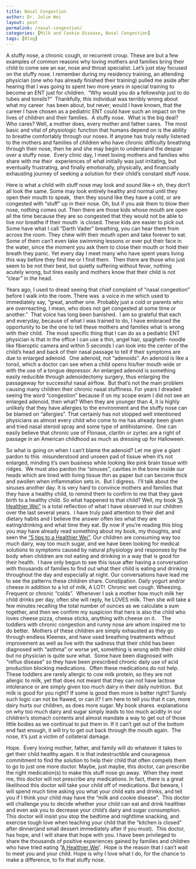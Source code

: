 ```yaml
---
title: Nasal Congestion
author: Dr. Julie Wei
layout: post
permalink: /nasal-congestion/
categories: [Milk and Cookie Disease, Nasal Congestion]
tags: [Blog]
---
```

A stuffy nose, a chronic cough, or recurrent croup. These are but a few examples of common reasons why loving mothers and families bring their child to come see an ear, nose and throat specialist. Let’s just stay focused on the stuffy nose. I remember during my residency training, an attending physician (one who has already finished their training) pulled me aside after hearing that I was going to spent two more years in special training to become an ENT just for children.  “Why would you do a fellowship just to do tubes and tonsils?”  Thankfully, this individual was terribly wrong about what my career  has been about, but never, would I have known, that the career I have chosen as a pediatric ENT could have such an impact on the lives of children and their families.  A stuffy nose.  What is the big deal? Who cares? Well, a mother does, every mother and father cares.  The most basic and vital of physiologic function that humans depend on is the ability to breathe comfortably through our noses. If anyone has truly really listened to the mothers and families of children who have chronic difficulty breathing through their nose, then he and she may begin to understand the despair over a stuffy nose.  Every clinic day, I meet loving mothers and families who share with me their  experiences of what initially was just irritating, but eventually frustrating, and finally emotionally, physically, and financially exhausting journey of seeking a solution for their child’s constant stuff nose.

Here is what a child with stuff nose may look and sound like-> oh, they don’t all look the same. Some may look entirely healthy and normal until they open their mouth to speak,  then they sound like they have a cold, or are congested with “stuff” up in their nose. Oh, but if you ask them to blow their nose, nothing comes out. Then there are those kids whose mouth are open all the time because they are so congested that they would not be able to live nor breathe if their mouth  is closed. These kids are easier to pick out. Some have what I call “Darth Vader” breathing, you can hear them from across the room. They chew with their mouth open and take forever to eat. Some of them can’t even take swimming lessons or ever put their face in the water, since the moment you ask them to close their mouth or hold their breath they panic. Yet every day I meet many who have spent years living this way before they find me or I find them.  Then there are those who just seem to be not their best, but quietly suffering without fever, nothing acutely wrong, but tires easily and mothers know that their child is not “clear” in the head.

Years ago, I used to dread seeing that chief complaint of “nasal congestion” before I walk into the room. There was  a voice in me which used to immediately say, “great, another one. Probably just a cold or parents who are overreacting, I mean, who does not get congested at some time or another.”  That voice has long been banished.  I am so grateful that each and everyday, because of what I was trained to do, I have embraced the opportunity to be the one to tell these mothers and families what is wrong with their child.  The most specific thing that I can do as a pediatric ENT physician is that in the office I can use a thin, angel hair, spaghetti- noodle like fiberoptic camera and within 5 seconds I can look into the center of the child’s head and back of their nasal passage to tell if their symptoms are due to enlarged adenoid.  One adenoid, not “adenoids”. An adenoid is like a tonsil, which a doctor can see when a child opens his/her mouth wide or with the use of a tongue depressor. An enlarged adenoid is something easily reducible through adenoidectomy surgery, thus enlarging the passageway for successful nasal airflow.  But that’s not the main problem causing many children their chronic nasal stuffiness. For years I dreaded seeing the word “congestion” because if on my scope exam I did not see an enlarged adenoid, then what? When they are younger than 4, it is highly unlikely that they have allergies to the environment and the stuffy nose can be blamed on “allergies”. That certainly has not stopped well intentioned physicians as almost every child who come to me has already been given and tried nasal steroid spray and some type of antihistamine.  One can easily believe that chronic use of Flonase, claritin or zyrtec are a right of passage in an American childhood as much as dressing up for Halloween.

So what is going on when I can’t blame the adenoid? Let me give a giant pardon to this  misunderstood and unseen pad of tissue when it’s not enlarged, minding it’s own business while looking like pink brain tissue with ridges.  We must also pardon the “sinuses”, cavities in the bone inside our heads which are lined with living tissue thin as paper but can become thick and swollen when inflammation sets in.  But I digress.  I’ll talk about the sinuses another day. It is very hard to convince mothers and families that they have a healthy child, to remind them to confirm to me that they gave birth to a healthy child. So what happened to that child? Well, my book [“A Healthier Wei”][1] is a total reflection of what I have observed in our children over the last several years.  I have truly paid attention to their diet and dietary habits and I believe the answer often lies what they are eating/drinking and what time they eat. By now if you’re reading this blog you may have already read something about my book, my thoughts, and seen the [“5 tips to a Healthier Wei”][2]. Our children are consuming way too much dairy, way too much sugar, and we have been looking for medical solutions to symptoms caused by natural physiology and responses by the body when children are not eating and drinking in a way that is good for their health.  I have only begun to see this issue after having a conversation with thousands of families to find out what their child is eating and drinking throughout the day and especially at night. Our conversations have lead me to see the patterns these children share. Constipation. Daily yogurt and/or cheese in addition to a lot of milk, A LOT!  Chronic wet cough. Wheezing. Frequent or chronic “colds”.  Whenever I ask a mother how much milk her child drinks per day, often she will reply, he LOVES milk. Then she will take a few minutes recalling the total number of ounces as we calculate a sum together, and then we confirm my suspicion that hers is also the child who loves cheese pizza, cheese sticks, anything with cheese on it.    The toddlers with chronic congestion and runny nose are whom inspired me to do better.  Mothers of these children are simply exhausted as they go through endless Kleenex, and have used breathing treatments without improvement as well as live with the sadness that their child has been diagnosed with “asthma” or worse yet, something is wrong with their child but no physician is quite sure what.  Some have been diagnosed with “reflux disease” so they have been prescribed chronic daily use of acid production blocking medications.  Often these medications do not help.  These toddlers are rarely allergic to cow milk protein, so they are not allergic to milk, yet that does not meant that they can not have lactose intolerance or are simply given too much dairy in their daily nutrition.  But milk is good for you right? If some is good then more is better right? Surely such logic can not be flawed, or can it? I am here to tell you that it can, more dairy hurts our children, as does more sugar. My book shares  explanations on why too much dairy and sugar simply leads to too much acidity in our children’s stomach contents and almost mandate a way to get out of those little bodies as we continual to put them in. If it can’t get out of the bottom end fast enough, it will try to get out back through the mouth again.  The nose, it’s just a victim of collateral damage.

Hope.  Every loving mother, father, and family will do whatever it takes to get their child healthy again. It is that indestructible and courageous commitment to find the solution to help their child that often compels them to go to just one more doctor. Maybe, just maybe, this doctor, can prescribe the right medication(s) to make this stuff nose go away.  When they meet me, this doctor will not prescribe any medications. In fact, there is a great likelihood this doctor will take your child off of medications. But beware, I will spend much time asking you what your child eats and drinks, and tell you if I think your child may have the “milk and cookie disease”.  This doctor will challenge you to decide whether your child can eat and drink healthier and even ask you to decrease your child’s dairy and sugar consumption. This doctor will insist you stop the bedtime and nighttime snacking, and exercise tough love when teaching your child that the “kitchen is closed” after dinner(and small dessert immediately after if you must).  This doctor, has hope, and I will share that hope with you. I have been privileged to share the thousands of positive experiences gained by families and children who have tried eating “[A Healthier Wei][1]’.  Hope is the reason that I can’t wait to meet you and your child. Hope is why I love what I do, for the chance to make a difference, to fix that stuffy nose.

 [1]: the-book/ "The Book"
 [2]: 5-tips/ "5 Tips to A Healthier Wei"
 [3]: the-book